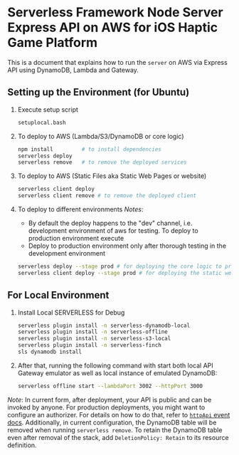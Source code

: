 <!--
title: 'Serverless Framework Node Express API service backed by DynamoDB on AWS'
description: 'This is a document that explains how to run the ```server``` on AWS via Express API using DynamoDB, Lambda and Gateway.'
layout: Doc
framework: v3
platform: AWS
language: nodeJS
priority: 1
authorLink: 'https://www.skoll.me'
authorName: 'Sandeep K and Yang C'
-->

# Serverless Framework Node Server Express API on AWS for iOS Haptic Game Platform

This is a document that explains how to run the ```server``` on AWS via Express API using DynamoDB, Lambda and Gateway.


## Setting up the Environment (for Ubuntu)
1.  Execute setup script
    ```bash 
    setuplocal.bash
    ```
2. To deploy to AWS (Lambda/S3/DynamoDB or core logic)
    ```bash 
    npm install         # to install dependencies
    serverless deploy
    serverless remove   # to remove the deployed services
    ```
3. To deploy to AWS (Static Files aka Static Web Pages or website)
    ```bash 
    serverless client deploy
    serverless client remove # to remove the deployed client
    ```    
4. To deploy to different environments
    _Notes_: 
    * By default the deploy happens to the "dev" channel, i.e. development environment of aws for testing. To deploy to production environment execute 
    * Deploy to production environment only after thorough testing in the development environment

    ```bash
    serverless deploy --stage prod # for deploying the core logic to production environment, the DB, Lambda, S3 buckets are all different for this environment
    serverless client deploy --stage prod # for deploying the static website to production environment. 
    ```

## For Local Environment    
1. Install Local SERVERLESS for Debug
    ```bash
    serverless plugin install -n serverless-dynamodb-local
    serverless plugin install -n serverless-offline
    serverless plugin install -n serverless-s3-local
    serverless plugin install -n serverless-finch
    sls dynamodb install
    ```
2. After that, running the following command with start both local API Gateway emulator as well as local instance of emulated DynamoDB:
    ```bash
    serverless offline start --lambdaPort 3002 --httpPort 3000
    ```

_Note_: In current form, after deployment, your API is public and can be invoked by anyone. For production deployments, you might want to configure an authorizer. For details on how to do that, refer to [`httpApi` event docs](https://www.serverless.com/framework/docs/providers/aws/events/http-api/). Additionally, in current configuration, the DynamoDB table will be removed when running `serverless remove`. To retain the DynamoDB table even after removal of the stack, add `DeletionPolicy: Retain` to its resource definition.
